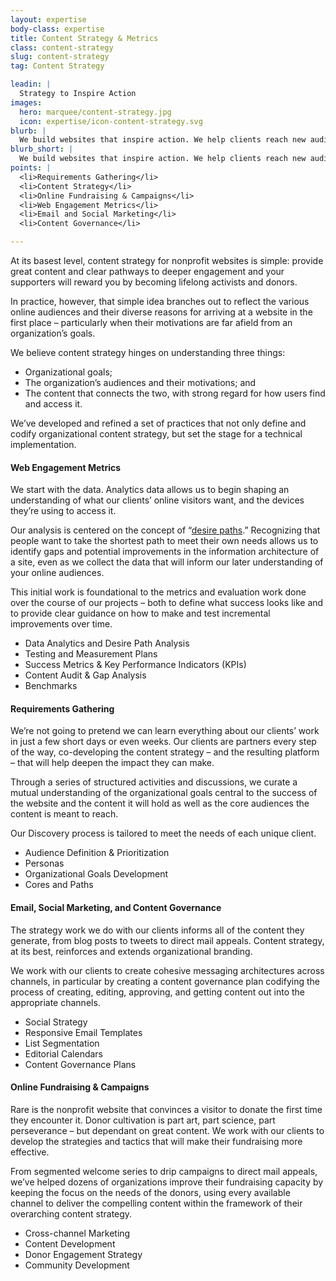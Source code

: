 ```yaml
---
layout: expertise
body-class: expertise
title: Content Strategy & Metrics
class: content-strategy
slug: content-strategy
tag: Content Strategy

leadin: |
  Strategy to Inspire Action
images:
  hero: marquee/content-strategy.jpg
  icon: expertise/icon-content-strategy.svg
blurb: |
  We build websites that inspire action. We help clients reach new audiences and engage more meaningfully with existing stakeholders. Our web development process begins with requirements gathering and content strategy. We then help our clients build comprehensive plans for evaluating the long-term success of their website, messaging, and digital outreach.
blurb_short: |
  We build websites that inspire action. We help clients reach new audiences and engage more meaningfully with existing stakeholders.
points: |
  <li>Requirements Gathering</li>
  <li>Content Strategy</li>
  <li>Online Fundraising & Campaigns</li>
  <li>Web Engagement Metrics</li>
  <li>Email and Social Marketing</li>
  <li>Content Governance</li>

---
```


At its basest level, content strategy for nonprofit websites is simple: provide great content and clear pathways to deeper engagement and your supporters will reward you by becoming lifelong activists and donors.

In practice, however, that simple idea branches out to reflect the various online audiences and their diverse reasons for arriving at a website in the first place – particularly when their motivations are far afield from an organization’s goals.

We believe content strategy hinges on understanding three things:

* Organizational goals;
* The organization’s audiences and their motivations; and
* The content that connects the two, with strong regard for how users find and access it.

We’ve developed and refined a set of practices that not only define and codify organizational content strategy, but set the stage for a technical implementation.

#### Web Engagement Metrics

We start with the data. Analytics data allows us to begin shaping an understanding of what our clients’ online visitors want, and the devices they’re using to access it.

Our analysis is centered on the concept of “[desire paths](http://thinkshout.com/blog/2014/04/desire-paths/).” Recognizing that people want to take the shortest path to meet their own needs allows us to identify gaps and potential improvements in the information architecture of a site, even as we collect the data that will inform our later understanding of your online audiences.

This initial work is foundational to the metrics and evaluation work done over the course of our projects – both to define what success looks like and to provide clear guidance on how to make and test incremental improvements over time.

* Data Analytics and Desire Path Analysis
* Testing and Measurement Plans
* Success Metrics & Key Performance Indicators (KPIs)
* Content Audit & Gap Analysis
* Benchmarks


#### Requirements Gathering

We’re not going to pretend we can learn everything about our clients’ work in just a few short days or even weeks. Our clients are partners every step of the way, co-developing the content strategy – and the resulting platform – that will help deepen the impact they can make.

Through a series of structured activities and discussions, we curate a mutual understanding of the organizational goals central to the success of the website and the content it will hold as well as the core audiences the content is meant to reach.

Our Discovery process is tailored to meet the needs of each unique client.

* Audience Definition & Prioritization
* Personas
* Organizational Goals Development
* Cores and Paths


#### Email, Social Marketing, and Content Governance

The strategy work we do with our clients informs all of the content they generate, from blog posts to tweets to direct mail appeals. Content strategy, at its best, reinforces and extends organizational branding.

We work with our clients to create cohesive messaging architectures across channels, in particular by creating a content governance plan codifying the process of creating, editing, approving, and getting content out into the appropriate channels.

* Social Strategy
* Responsive Email Templates
* List Segmentation
* Editorial Calendars
* Content Governance Plans

#### Online Fundraising & Campaigns

Rare is the nonprofit website that convinces a visitor to donate the first time they encounter it. Donor cultivation is part art, part science, part perseverance – but dependant on great content. We work with our clients to develop the strategies and tactics that will make their fundraising more effective.

From segmented welcome series to drip campaigns to direct mail appeals, we’ve helped dozens of organizations improve their fundraising capacity by keeping the focus on the needs of the donors, using every available channel to deliver the compelling content within the framework of their overarching content strategy.

* Cross-channel Marketing
* Content Development
* Donor Engagement Strategy
* Community Development
